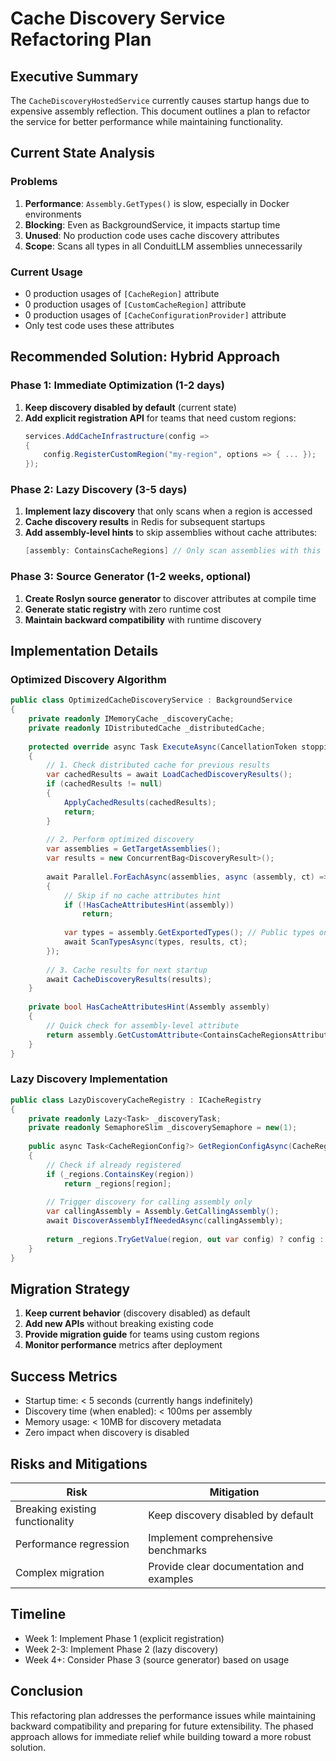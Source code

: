 # Cache Discovery Service Refactoring Plan

## Executive Summary
The `CacheDiscoveryHostedService` currently causes startup hangs due to expensive assembly reflection. This document outlines a plan to refactor the service for better performance while maintaining functionality.

## Current State Analysis

### Problems
1. **Performance**: `Assembly.GetTypes()` is slow, especially in Docker environments
2. **Blocking**: Even as BackgroundService, it impacts startup time
3. **Unused**: No production code uses cache discovery attributes
4. **Scope**: Scans all types in all ConduitLLM assemblies unnecessarily

### Current Usage
- 0 production usages of `[CacheRegion]` attribute
- 0 production usages of `[CustomCacheRegion]` attribute
- 0 production usages of `[CacheConfigurationProvider]` attribute
- Only test code uses these attributes

## Recommended Solution: Hybrid Approach

### Phase 1: Immediate Optimization (1-2 days)
1. **Keep discovery disabled by default** (current state)
2. **Add explicit registration API** for teams that need custom regions:
   ```csharp
   services.AddCacheInfrastructure(config => 
   {
       config.RegisterCustomRegion("my-region", options => { ... });
   });
   ```

### Phase 2: Lazy Discovery (3-5 days)
1. **Implement lazy discovery** that only scans when a region is accessed
2. **Cache discovery results** in Redis for subsequent startups
3. **Add assembly-level hints** to skip assemblies without cache attributes:
   ```csharp
   [assembly: ContainsCacheRegions] // Only scan assemblies with this
   ```

### Phase 3: Source Generator (1-2 weeks, optional)
1. **Create Roslyn source generator** to discover attributes at compile time
2. **Generate static registry** with zero runtime cost
3. **Maintain backward compatibility** with runtime discovery

## Implementation Details

### Optimized Discovery Algorithm
```csharp
public class OptimizedCacheDiscoveryService : BackgroundService
{
    private readonly IMemoryCache _discoveryCache;
    private readonly IDistributedCache _distributedCache;
    
    protected override async Task ExecuteAsync(CancellationToken stoppingToken)
    {
        // 1. Check distributed cache for previous results
        var cachedResults = await LoadCachedDiscoveryResults();
        if (cachedResults != null)
        {
            ApplyCachedResults(cachedResults);
            return;
        }
        
        // 2. Perform optimized discovery
        var assemblies = GetTargetAssemblies();
        var results = new ConcurrentBag<DiscoveryResult>();
        
        await Parallel.ForEachAsync(assemblies, async (assembly, ct) =>
        {
            // Skip if no cache attributes hint
            if (!HasCacheAttributesHint(assembly))
                return;
                
            var types = assembly.GetExportedTypes(); // Public types only
            await ScanTypesAsync(types, results, ct);
        });
        
        // 3. Cache results for next startup
        await CacheDiscoveryResults(results);
    }
    
    private bool HasCacheAttributesHint(Assembly assembly)
    {
        // Quick check for assembly-level attribute
        return assembly.GetCustomAttribute<ContainsCacheRegionsAttribute>() != null;
    }
}
```

### Lazy Discovery Implementation
```csharp
public class LazyDiscoveryCacheRegistry : ICacheRegistry
{
    private readonly Lazy<Task> _discoveryTask;
    private readonly SemaphoreSlim _discoverySemaphore = new(1);
    
    public async Task<CacheRegionConfig?> GetRegionConfigAsync(CacheRegion region)
    {
        // Check if already registered
        if (_regions.ContainsKey(region))
            return _regions[region];
            
        // Trigger discovery for calling assembly only
        var callingAssembly = Assembly.GetCallingAssembly();
        await DiscoverAssemblyIfNeededAsync(callingAssembly);
        
        return _regions.TryGetValue(region, out var config) ? config : null;
    }
}
```

## Migration Strategy

1. **Keep current behavior** (discovery disabled) as default
2. **Add new APIs** without breaking existing code
3. **Provide migration guide** for teams using custom regions
4. **Monitor performance** metrics after deployment

## Success Metrics

- Startup time: < 5 seconds (currently hangs indefinitely)
- Discovery time (when enabled): < 100ms per assembly
- Memory usage: < 10MB for discovery metadata
- Zero impact when discovery is disabled

## Risks and Mitigations

| Risk | Mitigation |
|------|------------|
| Breaking existing functionality | Keep discovery disabled by default |
| Performance regression | Implement comprehensive benchmarks |
| Complex migration | Provide clear documentation and examples |

## Timeline

- Week 1: Implement Phase 1 (explicit registration)
- Week 2-3: Implement Phase 2 (lazy discovery)
- Week 4+: Consider Phase 3 (source generator) based on usage

## Conclusion

This refactoring plan addresses the performance issues while maintaining backward compatibility and preparing for future extensibility. The phased approach allows for immediate relief while building toward a more robust solution.